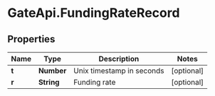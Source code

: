 # GateApi.FundingRateRecord

## Properties

Name | Type | Description | Notes
------------ | ------------- | ------------- | -------------
**t** | **Number** | Unix timestamp in seconds | [optional] 
**r** | **String** | Funding rate | [optional] 

